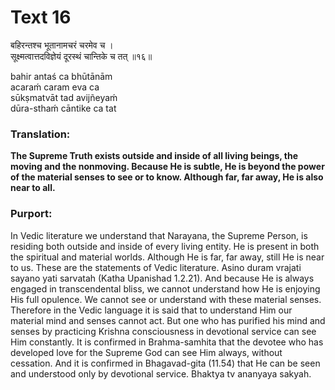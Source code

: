 # Text 16

बहिरन्तश्च भूतानामचरं चरमेव च ।  
सूक्ष्मत्वात्तदविज्ञेयं दूरस्थं चान्तिके च तत् ॥१६॥

bahir antaś ca bhūtānām  
acaraḿ caram eva ca  
sūkṣmatvāt tad avijñeyaḿ  
dūra-sthaḿ cāntike ca tat



### Translation:

**The Supreme Truth exists outside and inside of all living beings, the moving and the nonmoving. Because He is subtle, He is beyond the power of the material senses to see or to know. Although far, far away, He is also near to all.**

### Purport:

In Vedic literature we understand that Narayana, the Supreme Person, is residing both outside and inside of every living entity. He is present in both the spiritual and material worlds. Although He is far, far away, still He is near to us. These are the statements of Vedic literature. Asino duram vrajati sayano yati sarvatah (Katha Upanishad 1.2.21). And because He is always engaged in transcendental bliss, we cannot understand how He is enjoying His full opulence. We cannot see or understand with these material senses. Therefore in the Vedic language it is said that to understand Him our material mind and senses cannot act. But one who has purified his mind and senses by practicing Krishna consciousness in devotional service can see Him constantly. It is confirmed in Brahma-samhita that the devotee who has developed love for the Supreme God can see Him always, without cessation. And it is confirmed in Bhagavad-gita (11.54) that He can be seen and understood only by devotional service. Bhaktya tv ananyaya sakyah.